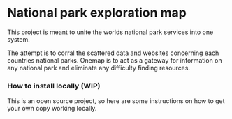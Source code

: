 <h1>National park exploration map</h1>

<p>This project is meant to unite the worlds national park services into one system.</p>
<p>
	The attempt is to corral the scattered data and websites concerning each countries national parks.
	Onemap is to act as a gateway for information on any national park and eliminate any difficulty finding resources.
</p>

<h3>How to install locally (WIP)</h3>
<p>This is an open source project, so here are some instructions on how to get your own copy working locally.</p>